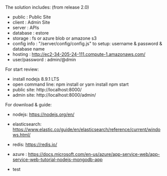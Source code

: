 ﻿The solution includes: (from release 2.0)
- public        : Public Site
- client        : Admin Site
- server        : APIs
- database      : estore
- storage       : fs or azure blob or amazone s3
- config info   : "/server/config/config.js" to setup: username & password & database name
- hosting       : http://ec2-34-205-24-111.compute-1.amazonaws.com/
- user/password : admin/@dmin

For start review:
- install nodejs 8.9.1 LTS
- open command line:
	npm install or yarn install
	npm start
- public site: http://localhost:8000/
- admin  site: http://localhost:8000/admin/

For download & guide:
- nodejs: https://nodejs.org/en/
- elasticsearch: https://www.elastic.co/guide/en/elasticsearch/reference/current/windows.html/
- redis: https://redis.io/
- azure : https://docs.microsoft.com/en-us/azure/app-service-web/app-service-web-tutorial-nodejs-mongodb-app

- test
